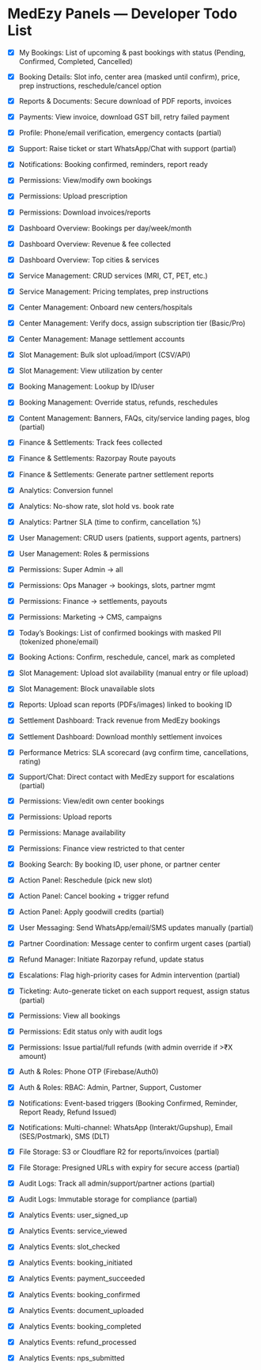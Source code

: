 
# MedEzy Panels — Developer Todo List

- [x] My Bookings: List of upcoming & past bookings with status (Pending, Confirmed, Completed, Cancelled)
- [x] Booking Details: Slot info, center area (masked until confirm), price, prep instructions, reschedule/cancel option
- [x] Reports & Documents: Secure download of PDF reports, invoices
- [x] Payments: View invoice, download GST bill, retry failed payment
- [x] Profile: Phone/email verification, emergency contacts (partial)
- [x] Support: Raise ticket or start WhatsApp/Chat with support (partial)
- [x] Notifications: Booking confirmed, reminders, report ready
- [x] Permissions: View/modify own bookings
- [x] Permissions: Upload prescription
- [x] Permissions: Download invoices/reports

- [x] Dashboard Overview: Bookings per day/week/month
- [x] Dashboard Overview: Revenue & fee collected
- [x] Dashboard Overview: Top cities & services
- [x] Service Management: CRUD services (MRI, CT, PET, etc.)
- [x] Service Management: Pricing templates, prep instructions
- [x] Center Management: Onboard new centers/hospitals
- [x] Center Management: Verify docs, assign subscription tier (Basic/Pro)
- [x] Center Management: Manage settlement accounts
- [x] Slot Management: Bulk slot upload/import (CSV/API)
- [x] Slot Management: View utilization by center
- [x] Booking Management: Lookup by ID/user
- [x] Booking Management: Override status, refunds, reschedules
- [x] Content Management: Banners, FAQs, city/service landing pages, blog (partial)
- [x] Finance & Settlements: Track fees collected
- [x] Finance & Settlements: Razorpay Route payouts
- [x] Finance & Settlements: Generate partner settlement reports
- [x] Analytics: Conversion funnel
- [x] Analytics: No-show rate, slot hold vs. book rate
- [x] Analytics: Partner SLA (time to confirm, cancellation %)
- [x] User Management: CRUD users (patients, support agents, partners)
- [x] User Management: Roles & permissions
- [x] Permissions: Super Admin → all
- [x] Permissions: Ops Manager → bookings, slots, partner mgmt
- [x] Permissions: Finance → settlements, payouts
- [x] Permissions: Marketing → CMS, campaigns

- [x] Today’s Bookings: List of confirmed bookings with masked PII (tokenized phone/email)
- [x] Booking Actions: Confirm, reschedule, cancel, mark as completed
- [x] Slot Management: Upload slot availability (manual entry or file upload)
- [x] Slot Management: Block unavailable slots
- [x] Reports: Upload scan reports (PDFs/images) linked to booking ID
- [x] Settlement Dashboard: Track revenue from MedEzy bookings
- [x] Settlement Dashboard: Download monthly settlement invoices
- [x] Performance Metrics: SLA scorecard (avg confirm time, cancellations, rating)
- [x] Support/Chat: Direct contact with MedEzy support for escalations (partial)
- [x] Permissions: View/edit own center bookings
- [x] Permissions: Upload reports
- [x] Permissions: Manage availability
- [x] Permissions: Finance view restricted to that center

- [x] Booking Search: By booking ID, user phone, or partner center
- [x] Action Panel: Reschedule (pick new slot)
- [x] Action Panel: Cancel booking + trigger refund
- [x] Action Panel: Apply goodwill credits (partial)
- [x] User Messaging: Send WhatsApp/email/SMS updates manually (partial)
- [x] Partner Coordination: Message center to confirm urgent cases (partial)
- [x] Refund Manager: Initiate Razorpay refund, update status
- [x] Escalations: Flag high-priority cases for Admin intervention (partial)
- [x] Ticketing: Auto-generate ticket on each support request, assign status (partial)
- [x] Permissions: View all bookings
- [x] Permissions: Edit status only with audit logs
- [x] Permissions: Issue partial/full refunds (with admin override if >₹X amount)

- [x] Auth & Roles: Phone OTP (Firebase/Auth0)
- [x] Auth & Roles: RBAC: Admin, Partner, Support, Customer
- [x] Notifications: Event-based triggers (Booking Confirmed, Reminder, Report Ready, Refund Issued)
- [x] Notifications: Multi-channel: WhatsApp (Interakt/Gupshup), Email (SES/Postmark), SMS (DLT)
- [x] File Storage: S3 or Cloudflare R2 for reports/invoices (partial)
- [x] File Storage: Presigned URLs with expiry for secure access (partial)
- [x] Audit Logs: Track all admin/support/partner actions (partial)
- [x] Audit Logs: Immutable storage for compliance (partial)
- [x] Analytics Events: user_signed_up
- [x] Analytics Events: service_viewed
- [x] Analytics Events: slot_checked
- [x] Analytics Events: booking_initiated
- [x] Analytics Events: payment_succeeded
- [x] Analytics Events: booking_confirmed
- [x] Analytics Events: document_uploaded
- [x] Analytics Events: booking_completed
- [x] Analytics Events: refund_processed
- [x] Analytics Events: nps_submitted